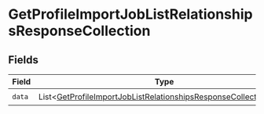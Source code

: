# GetProfileImportJobListRelationshipsResponseCollection


## Fields

| Field                                                                                                                                                      | Type                                                                                                                                                       | Required                                                                                                                                                   | Description                                                                                                                                                |
| ---------------------------------------------------------------------------------------------------------------------------------------------------------- | ---------------------------------------------------------------------------------------------------------------------------------------------------------- | ---------------------------------------------------------------------------------------------------------------------------------------------------------- | ---------------------------------------------------------------------------------------------------------------------------------------------------------- |
| `data`                                                                                                                                                     | List\<[GetProfileImportJobListRelationshipsResponseCollectionData](../../models/components/GetProfileImportJobListRelationshipsResponseCollectionData.md)> | :heavy_check_mark:                                                                                                                                         | N/A                                                                                                                                                        |